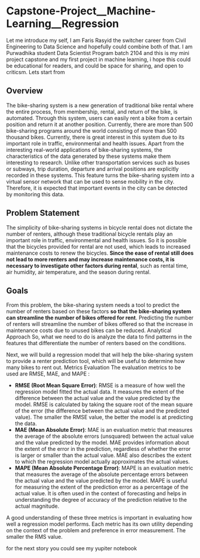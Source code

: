# Capstone-Project__Machine-Learning__Regression
Let me introduce my self, I am Faris Rasyid the switcher career from Civil Engineering to Data Science and hopefully could combine both of that.
I am Purwadhika student Data Scientist Program batch 2104 and this is my mini project capstone and my first project in machine learning, i hope this could be educational for readers, and could be space for sharing, and open to criticsm.
Lets start from 

## **Overview**

The bike-sharing system is a new generation of traditional bike rental where the entire process, from membership, rental, and return of the bike, is automated. Through this system, users can easily rent a bike from a certain position and return it at another position. Currently, there are more than 500 bike-sharing programs around the world consisting of more than 500 thousand bikes. Currently, there is great interest in this system due to its important role in traffic, environmental and health issues.
Apart from the interesting real-world applications of bike-sharing systems, the characteristics of the data generated by these systems make them interesting to research. Unlike other transportation services such as buses or subways, trip duration, departure and arrival positions are explicitly recorded in these systems. This feature turns the bike-sharing system into a virtual sensor network that can be used to sense mobility in the city. Therefore, it is expected that important events in the city can be detected by monitoring this data.

## **Problem Statement**

The simplicity of bike-sharing systems in bicycle rental does not dictate the number of renters, although these traditional bicycle rentals play an important role in traffic, environmental and health issues. So it is possible that the bicycles provided for rental are not used, which leads to increased maintenance costs to renew the bicycles. **Since the ease of rental still does not lead to more renters and may increase maintenance costs, it is necessary to investigate other factors during rental**, such as rental time, air humidity, air temperature, and the season during rental.

## **Goals**

From this problem, the bike-sharing system needs a tool to predict the number of renters based on these factors **so that the bike-sharing system can streamline the number of bikes offered for rent**. 
Predicting the number of renters will streamline the number of bikes offered so that the increase in maintenance costs due to unused bikes can be reduced.
Analytical Approach
So, what we need to do is analyze the data to find patterns in the features that differentiate the number of renters based on the conditions. 

Next, we will build a regression model that will help the bike-sharing system to provide a renter prediction tool, which will be useful to determine how many bikes to rent out.
Metrics Evaluation
The evaluation metrics to be used are RMSE, MAE, and MAPE :
 - **RMSE (Root Mean Square Error)**:
RMSE is a measure of how well the regression model fitted the actual data.
It measures the extent of the difference between the actual value and the value predicted by the model.
RMSE is calculated by taking the square root of the mean square of the error (the difference between the actual value and the predicted value).
The smaller the RMSE value, the better the model is at predicting the data.
 - **MAE (Mean Absolute Error)**:
MAE is an evaluation metric that measures the average of the absolute errors (unsquared) between the actual value and the value predicted by the model.
MAE provides information about the extent of the error in the prediction, regardless of whether the error is larger or smaller than the actual value.
MAE also describes the extent to which the regression model actually approximates the actual values.
 - **MAPE (Mean Absolute Percentage Error)**:
MAPE is an evaluation metric that measures the average of the absolute percentage errors between the actual value and the value predicted by the model.
MAPE is useful for measuring the extent of the prediction error as a percentage of the actual value.
It is often used in the context of forecasting and helps in understanding the degree of accuracy of the prediction relative to the actual magnitude.<br>

A good understanding of these three metrics is important in evaluating how well a regression model performs. Each metric has its own utility depending on the context of the problem and preference in error measurement. The smaller the RMS value.

for the next story you could see my yupiter notebook
